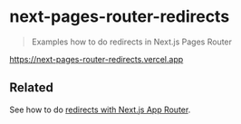 # next-pages-router-redirects

> Examples how to do redirects in Next.js Pages Router

https://next-pages-router-redirects.vercel.app

## Related

See how to do [redirects with Next.js App Router](https://github.com/manovotny/next-app-router-redirects).

